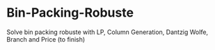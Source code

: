# Bin-Packing-Robuste
Solve bin packing robuste with LP, Column Generation, Dantzig Wolfe, Branch and Price (to finish)
